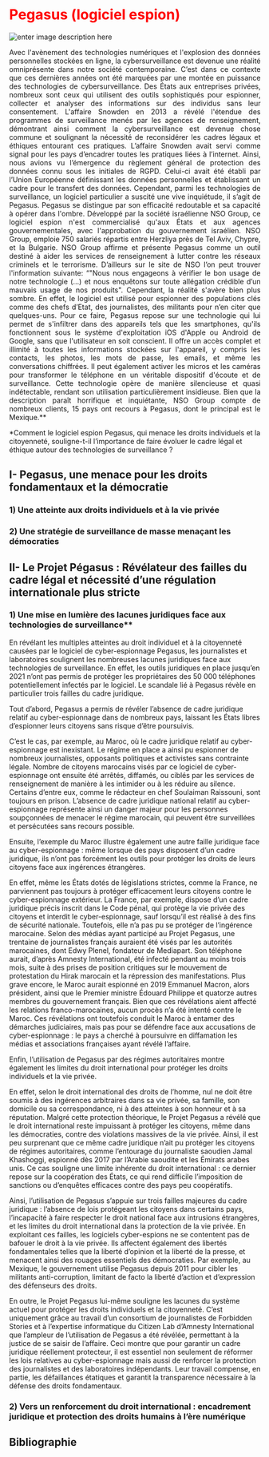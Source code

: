 
# <span style="color :red"> Pegasus (logiciel espion)</span>

 
 ![enter image description here](https://cybersecuritymag.africa/sites/default/files/styles/og_image/public/2021-07/pegasus-nso.jpg?h=8368c627&itok=IrNjb_4Y)
 <p style='text-align:justify;'> Avec l'avènement des technologies numériques et l'explosion des données personnelles stockées en ligne, la cybersurveillance est devenue une réalité omniprésente dans notre société contemporaine. C’est dans ce contexte que ces dernières années ont été marquées par une montée en puissance des technologies de cybersurveillance. Des États aux entreprises privées, nombreux sont ceux qui utilisent des outils sophistiqués pour espionner, collecter et analyser des informations sur des individus sans leur consentement. L'affaire Snowden en 2013 a révélé l'étendue des programmes de surveillance menés par les agences de renseignement, démontrant ainsi comment la cybersurveillance est devenue chose commune et soulignant la nécessité de reconsidérer les cadres légaux et éthiques entourant ces pratiques. L’affaire Snowden avait servi comme signal pour les pays d’encadrer toutes les pratiques liées à l’internet. Ainsi, nous avions vu l’émergence du règlement général de protection des données connu sous les initiales de RGPD. Celui-ci avait été établi par l’Union Européenne définissant les données personnelles et établissant un cadre pour le transfert des données. Cependant, parmi les technologies de surveillance, un logiciel particulier a suscité une vive inquiétude, il s’agit de Pegasus. Pegasus se distingue par son efficacité redoutable et sa capacité à opérer dans l'ombre. Développé par la société israélienne NSO Group, ce logiciel espion n'est commercialisé qu'aux États et aux agences gouvernementales, avec l'approbation du gouvernement israélien. NSO Group, emploie 750 salariés répartis entre Herzliya près de Tel Aviv, Chypre, et la Bulgarie. NSO Group affirme et présente Pegasus comme un outil destiné à aider les services de renseignement à lutter contre les réseaux criminels et le terrorisme. D’ailleurs sur le site de NSO l’on peut trouver l'information suivante: “"Nous nous engageons à vérifier le bon usage de notre technologie (…) et nous enquêtons sur toute allégation crédible d’un mauvais usage de nos produits". Cependant, la réalité s'avère bien plus sombre. En effet, le logiciel est utilisé pour espionner des populations clés comme des chefs d’Etat, des journalistes, des militants pour n’en citer que quelques-uns. Pour ce faire, Pegasus repose sur une technologie qui lui permet de s'infiltrer dans des appareils tels que les smartphones, qu'ils fonctionnent sous le système d'exploitation iOS d'Apple ou Android de Google, sans que l'utilisateur en soit conscient. Il offre un accès complet et illimité à toutes les informations stockées sur l'appareil, y compris les contacts, les photos, les mots de passe, les emails, et même les conversations chiffrées. Il peut également activer les micros et les caméras pour transformer le téléphone en un véritable dispositif d'écoute et de surveillance. Cette technologie opère de manière silencieuse et quasi indétectable, rendant son utilisation particulièrement insidieuse. Bien que la description paraît horrifique et inquiétante, NSO Group compte de nombreux clients, 15 pays ont recours à Pegasus, dont le principal est le Mexique.**</p>
*Comment le logiciel espion Pegasus, qui menace les droits individuels et la citoyenneté, souligne-t-il l’importance de faire évoluer le cadre légal et éthique autour des technologies de surveillance ? </p>


## I- Pegasus, une menace pour les droits fondamentaux et la démocratie

### 1) Une atteinte aux droits individuels et à la vie privée   
### 2) Une stratégie de surveillance de masse menaçant les démocraties



## II- Le Projet Pégasus : Révélateur des failles du cadre légal et nécessité d’une régulation internationale plus stricte

### 1) Une mise en lumière des lacunes juridiques face aux technologies de surveillance**    
   

En révélant les multiples atteintes au droit individuel et à la citoyenneté causées par le logiciel de cyber-espionnage Pegasus, les journalistes et laboratoires soulignent les nombreuses lacunes juridiques face aux technologies de surveillance. En effet, les outils juridiques en place jusqu’en 2021 n’ont pas permis de protéger les propriétaires des 50 000 téléphones potentiellement infectés par le logiciel. Le scandale lié à Pegasus révèle en particulier trois failles du cadre juridique.

 Tout d’abord, Pegasus a permis de révéler l’absence de cadre juridique relatif au cyber-espionnage dans de nombreux pays, laissant les États libres d’espionner leurs citoyens sans risque d’être poursuivis.

C’est le cas, par exemple, au Maroc, où le cadre juridique relatif au cyber-espionnage est inexistant. Le régime en place a ainsi pu espionner de nombreux journalistes, opposants politiques et activistes sans contrainte légale. Nombre de citoyens marocains visés par ce logiciel de cyber-espionnage ont ensuite été arrêtés, diffamés, ou ciblés par les services de renseignement de manière à les intimider ou à les réduire au silence. Certains d’entre eux, comme le rédacteur en chef Soulaiman Raissouni, sont toujours en prison. L’absence de cadre juridique national relatif au cyber-espionnage représente ainsi un danger majeur pour les personnes soupçonnées de menacer le régime marocain, qui peuvent être surveillées et persécutées sans recours possible.

 Ensuite, l’exemple du Maroc illustre également une autre faille juridique face au cyber-espionnage : même lorsque des pays disposent d’un cadre juridique, ils n’ont pas forcément les outils pour protéger les droits de leurs citoyens face aux ingérences étrangères. 

 En effet, même les États dotés de législations strictes, comme la France, ne parviennent pas toujours à protéger efficacement leurs citoyens contre le cyber-espionnage extérieur. La France, par exemple, dispose d’un cadre juridique précis inscrit dans le Code pénal, qui protège la vie privée des citoyens et interdit le cyber-espionnage, sauf lorsqu’il est réalisé à des fins de sécurité nationale. Toutefois, elle n’a pas pu se protéger de l’ingérence marocaine. Selon des médias ayant participé au Projet Pegasus, une trentaine de journalistes français auraient été visés par les autorités marocaines, dont Edwy Plenel, fondateur de Mediapart. Son téléphone aurait, d’après Amnesty International, été infecté pendant au moins trois mois, suite à des prises de position critiques sur le mouvement de protestation du Hirak marocain et la répression des manifestations. Plus grave encore, le Maroc aurait espionné en 2019 Emmanuel Macron, alors président, ainsi que le Premier ministre Édouard Philippe et quatorze autres membres du gouvernement français. Bien que ces révélations aient affecté les relations franco-marocaines, aucun procès n’a été intenté contre le Maroc. Ces révélations ont toutefois conduit le Maroc à entamer des démarches judiciaires, mais pas pour se défendre face aux accusations de cyber-espionnage : le pays a cherché à poursuivre en diffamation les médias et associations françaises ayant révélé l’affaire.

 Enfin, l’utilisation de Pegasus par des régimes autoritaires montre également les limites du droit international pour protéger les droits individuels et la vie privée.

En effet, selon le droit international des droits de l’homme, nul ne doit être soumis à des ingérences arbitraires dans sa vie privée, sa famille, son domicile ou sa correspondance, ni à des atteintes à son honneur et à sa réputation. Malgré cette protection théorique, le Projet Pegasus a révélé que le droit international reste impuissant à protéger les citoyens, même dans les démocraties, contre des violations massives de la vie privée. Ainsi, il est peu surprenant que ce même cadre juridique n’ait pu protéger les citoyens de régimes autoritaires, comme l’entourage du journaliste saoudien Jamal Khashoggi, espionné dès 2017 par l’Arabie saoudite et les Émirats arabes unis. Ce cas souligne une limite inhérente du droit international : ce dernier repose sur la coopération des États, ce qui rend difficile l’imposition de sanctions ou d’enquêtes efficaces contre des pays peu coopératifs.

Ainsi, l’utilisation de Pegasus s’appuie sur trois failles majeures du cadre juridique : l’absence de lois protégeant les citoyens dans certains pays, l’incapacité à faire respecter le droit national face aux intrusions étrangères, et les limites du droit international dans la protection de la vie privée. En exploitant ces failles, les logiciels cyber-espions ne se contentent pas de bafouer le droit à la vie privée. Ils affectent également des libertés fondamentales telles que la liberté d’opinion et la liberté de la presse, et menacent ainsi des rouages essentiels des démocraties. Par exemple, au Mexique, le gouvernement utilise Pegasus depuis 2011 pour cibler les militants anti-corruption, limitant de facto la liberté d’action et d’expression des défenseurs des droits.

En outre, le Projet Pegasus lui-même souligne les lacunes du système actuel pour protéger les droits individuels et la citoyenneté. C’est uniquement grâce au travail d’un consortium de journalistes de Forbidden Stories et à l’expertise informatique du Citizen Lab d’Amnesty International que l’ampleur de l’utilisation de Pegasus a été révélée, permettant à la justice de se saisir de l’affaire. Ceci montre que pour garantir un cadre juridique réellement protecteur, il est essentiel non seulement de réformer les lois relatives au cyber-espionnage mais aussi de renforcer la protection des journalistes et des laboratoires indépendants. Leur travail compense, en partie, les défaillances étatiques et garantit la transparence nécessaire à la défense des droits fondamentaux.

### 2) Vers un renforcement du droit international : encadrement juridique et protection des droits humains à l’ère numérique  


## Bibliographie
<!--stackedit_data:
eyJoaXN0b3J5IjpbMjE5MzE2ODc2LDE3MzYxMTMwODZdfQ==
-->